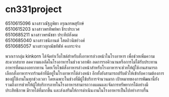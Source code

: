 # cn331project
6510615096 นางสาวณัฐภูพิชา อรุณกรพสุรักษ์  
6510615203 นางสาวพรทิพย์พา ธีระประเวศ  
6510685211 นางสาวพรนัชชา ประทีปสังคม  
6510685040 นางสาวชนิกานต์ โสตถิวนิชย์วงศ์  
6510685057 นางสาวญาณัชทัฬห์  คงกระจ่าง

พวกเรากลุ่ม kinkorn ได้จัดทำเว็บไซต์สำหรับสั่งอาหารล่วงหน้าในโรงอาหาร เพื่อช่วยเพิ่มความสะดวกสบาย ลดความแออัดในโรงอาหารในช่วงเวลาพัก ลดการรอคิวนานหรือการไม่ได้รับประทานอาหารที่ตนเองอยากทาน โดยเว็บไซต์สั่งอาหารล่วงหน้าสำหรับโรงอาหารจะช่วยให้ผู้ใช้งานสามารถเลือกสั่งอาหารจากร้านค้าที่มีอยู่ในโรงอาหารได้ล่วงหน้า อีกทั้งยังสามารถปรับตัวให้เข้ากับความต้องการของผู้ใช้งานในทุกช่วงเวลา โดยเฉพาะในช่วงที่มีผู้ใช้บริการจำนวนมาก เป้าหมายของการพัฒนานี้ยังรวมถึงการช่วยให้ผู้ให้บริการภายในโรงอาหารสามารถวางแผนและจัดการทรัพยากรได้อย่างมีประสิทธิภาพ มีรายได้ที่มากขึ้น และส่งเสริมให้การดำเนินงานในโรงอาหารเป็นไปอย่างราบรื่น